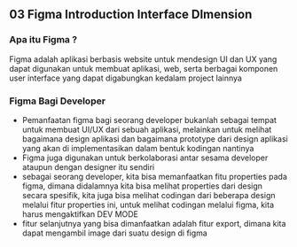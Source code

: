 ## 03 Figma Introduction Interface DImension

### Apa itu Figma ?
Figma adalah aplikasi berbasis website untuk mendesign UI dan UX yang dapat digunakan untuk membuat aplikasi, web, serta berbagai komponen user interface yang dapat digabungkan kedalam project lainnya

### Figma Bagi Developer
- Pemanfaatan figma bagi seorang developer bukanlah sebagai tempat untuk membuat UI/UX dari sebuah aplikasi, melainkan untuk melihat bagaimana design aplikasi dan bagaimana prototype dari design aplikasi yang akan di implementasikan dalam bentuk kodingan nantinya
- Figma juga digunakan untuk berkolaborasi antar sesama developer ataupun dengan designer itu sendiri
- sebagai seorang developer, kita bisa memanfaatkan fitu properties pada figma, dimana didalamnya kita bisa melihat properties dari design secara spesifik, kita juga bisa melihat codingan dari beberapa design melalui fitur properties ini, untuk melihat codingan melalui figma, kita harus mengaktifkan DEV MODE
- fitur selanjutnya yang bisa dimanfaatkan adalah fitur export, dimana kita dapat mengambil image dari suatu design di figma